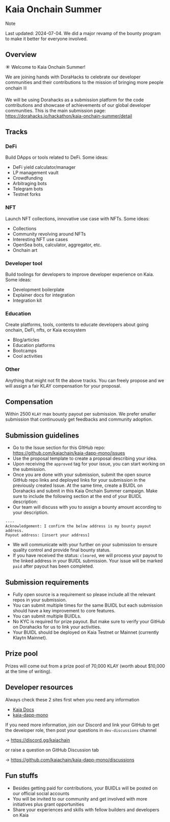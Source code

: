 # Kaia Onchain Summer

> [!NOTE]  
> Last updated: 2024-07-04. We did a major revamp of the bounty program to make it better for everyone involved.

## Overview
☀️ Welcome to Kaia Onchain Summer!

We are joining hands with DoraHacks to celebrate our developer communities and their contributions to the mission of bringing more people onchain ⛓️

We will be using Dorahacks as a submission platform for the code contributions and showcase of achievements of our global developer communities. This is the main submission page: https://dorahacks.io/hackathon/kaia-onchain-summer/detail

## Tracks
### DeFi
Build DApps or tools related to DeFi. Some ideas:
- DeFi yield calculator/manager
- LP management vault
- Crowdfunding
- Arbitraging bots
- Telegram bots
- Testnet forks

### NFT
Launch NFT collections, innovative use case with NFTs. Some ideas:
- Collections
- Community revolving around NFTs
- Interesting NFT use cases
- OpenSea bots, calculator, aggregator, etc.
- Onchain art

### Developer tool
Build toolings for developers to improve developer experience on Kaia. Some ideas:
- Development boilerplate
- Explainer docs for integration
- Integration kit

### Education
Create platforms, tools, contents to educate developers about going onchain, DeFi, nfts, or Kaia ecosystem
- Blog/articles
- Education platforms
- Bootcamps
- Cool activities

### Other
Anything that might not fit the above tracks. You can freely propose and we will assign a fair KLAY compensation for your proposal.

## Compensation
Within 2500 `KLAY` max bounty payout per submission. We prefer smaller submission that continuously get feedbacks and community adoption.

## Submission guidelines
- Go to the Issue section for this GItHub repo: https://github.com/kaiachain/kaia-dapp-mono/issues
- Use the proposal template to create a proposal describing your idea.
- Upon receiving the `approved` tag for your issue, you can start working on the submission.
- Once you are done with your submission, submit the open source GitHub repo links and deployed links for your submission in the previously created Issue. At the same time, create a BUIDL on Dorahacks and submit in this Kaia Onchain Summer campaign. Make sure to include the following section at the end of your BUIDL description:
- Our team will discuss with you to assign a bounty amount according to your description.
```
----
Acknowledgement: I confirm the below address is my bounty payout address.  
Payout address: [insert your address]
```
- We will communicate with your further on your submission to ensure quality control and provide final bounty status.
- If you have received the status: `cleared`, we will process your payout to the linked address in your BUIDL submission. Your issue will be marked `paid` after payout has been completed.

## Submission requirements
- Fully open source is a requirement so please include all the relevant repos in your submission.
- You can submit multiple times for the same BUIDL but each submission should have a key improvement to core features.
- You can submit multiple BUIDLs.
- No KYC is required for prize payout. But make sure to verify your GitHub on Dorahacks for us to link your activities.
- Your BUIDL should be deployed on Kaia Testnet or Mainnet (currently Klaytn Mainnet).

## Prize pool
Prizes will come out from a prize pool of 70,000 KLAY (worth about $10,000 at the time of writing).

## Developer resources
Always check these 2 sites first when you need any information

- [Kaia Docs](https://docs.kaia.io)
- [kaia-dapp-mono](https://github.com/kaiachain/kaia-dapp-mono)

If you need more information, join our Discord and link your GitHub to get the developer role, then post your questions in `dev-discussions` channel

-> https://discord.gg/kaiachain

or raise a question on GitHub Discussion tab

-> https://github.com/kaiachain/kaia-dapp-mono/discussions

## Fun stuffs
- Besides getting paid for contributions, your BUIDLs will be posted on our official social accounts
- You will be invited to our community and get involved with more initiatives plus grant opportunities
- Share your experiences and skills with fellow builders and developers on Kaia